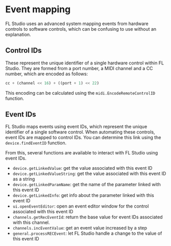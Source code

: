
# Event mapping

FL Studio uses an advanced system mapping events from hardware controls to
software controls, which can be confusing to use without an explanation.

## Control IDs

These represent the unique identifier of a single hardware control within FL
Studio. They are formed from a port number, a MIDI channel and a CC number,
which are encoded as follows:

```py
cc + (channel << 16) + ((port + 1) << 22)
```

This encoding can be calculated using the `midi.EncodeRemoteControlID`
function.

## Event IDs

FL Studio maps events using event IDs, which represent the unique identifier of
a single software control. When automating these controls, event IDs are mapped
to control IDs. You can determine this link using the `device.findEventID`
function.

From this, several functions are available to interact with FL Studio using
event IDs.

* `device.getLinkedValue`: get the value associated with this event ID
* `device.getLinkedValueString`: get the value associated with this event ID as
  a string
* `device.getLinkedParamName`: get the name of the parameter linked with this
  event ID
* `device.getLinkedInfo`: get info about the parameter linked with this event
  ID
* `ui.openEventEditor`: open an event editor window for the control associated
  with this event ID
* `channels.getRecEventId`: return the base value for event IDs associated with
  this channel.
* `channels.incEventValue`: get an event value increased by a step
* `general.processRECEvent`: let FL Studio handle a change to the value of this
  event ID
